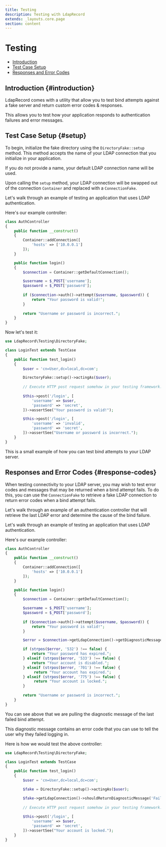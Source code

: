 ```yaml
---
title: Testing
description: Testing with LdapRecord
extends: _layouts.core.page
section: content
---
```


# Testing

- [Introduction](#introduction)
- [Test Case Setup](#setup)
- [Responses and Error Codes](#response-codes)

## Introduction {#introduction}

LdapRecord comes with a utility that allow you to test bind attempts
against a fake server and return custom error codes & responses.

This allows you to test how your application responds to authentication failures and error messages.

## Test Case Setup {#setup}

To begin, initialize the fake directory using the `DirectoryFake::setup` method. This method
accepts the name of your LDAP connection that you initialize in your application.

If you do not provide a name, your default LDAP connection name will be used.

Upon calling the `setup` method, your LDAP connection will be swapped out of the
connection `Container` and replaced with a `ConnectionFake`.

Let's walk through an example of testing an application that uses LDAP authentication.

Here's our example controller:

```php
class AuthController
{
    public function __construct()
    {
        Container::addConnection([
            'hosts' => ['10.0.0.1']
        ]);
    }

    public function login()
    {
        $connection = Container::getDefaultConnection();

        $username = $_POST['username'];
        $password = $_POST['password'];
        
        if ($connection->auth()->attempt($username, $password)) {
            return "Your password is valid!";   
        }
        
        return "Username or password is incorrect.";
    }
}
```

Now let's test it:

```php
use LdapRecord\Testing\DirectoryFake;

class LoginTest extends TestCase
{
    public function test_login()
    {
        $user = 'cn=User,dc=local,dc=com';

        DirectoryFake::setup()->actingAs($user);
    
        // Execute HTTP post request somehow in your testing framework...
        
        $this->post('/login', [
            'username' => $user,
            'password' => 'secret',
        ])->assertSee("Your password is valid!");

        $this->post('/login', [
            'username' => 'invalid',
            'password' => 'secret',
        ])->assertSee("Username or password is incorrect.");
    }
}
```

This is a small example of how you can test bind attempts to your LDAP server.

## Responses and Error Codes {#response-codes}

When testing connectivity to your LDAP server, you may wish to test error codes and
messages that may be returned when a bind attempt fails. To do this, you can
use the `ConnectionFake` to retrieve a fake LDAP connection to return
error codes when a bind attempt fails.

Let's walk through an example of an authentication controller that will
retrieve the last LDAP error and determine the cause of the bind
failure.

Let's walk through an example of testing an application that uses LDAP authentication.

Here's our example controller:

```php
class AuthController
{
    public function __construct()
    {
        Container::addConnection([
            'hosts' => ['10.0.0.1']
        ]);
    }

    public function login()
    {
        $connection = Container::getDefaultConnection();

        $username = $_POST['username'];
        $password = $_POST['password'];
        
        if ($connection->auth()->attempt($username, $password)) {
            return "Your password is valid!";   
        }

        $error = $connection->getLdapConnection()->getDiagnosticMessage();

        if (strpos($error, '532') !== false) {
            return "Your password has expired.";
        } elseif (strpos($error, '533') !== false) {
            return "Your account is disabled.";
        } elseif (strpos($error, '701') !== false) {
             return "Your account has expired.";
        } elseif (strpos($error, '775') !== false) {
             return "Your account is locked.";
        }
        
        return "Username or password is incorrect.";
    }
}
```

You can see above that we are pulling the diagnostic message of the last failed bind attempt.

This diagnostic message contains an error code that you can use to tell the user why they failed logging in.

Here is how we would test the above controller:

```php
use LdapRecord\Testing\DirectoryFake;

class LoginTest extends TestCase
{
    public function test_login()
    {
        $user = 'cn=User,dc=local,dc=com';

        $fake = DirectoryFake::setup()->actingAs($user);

        $fake->getLdapConnection()->shouldReturnDiagnosticMessage('Failed: 775');
        
        // Execute HTTP post request somehow in your testing framework...
        
        $this->post('/login', [
            'username' => $user,
            'password' => 'secret',
        ])->assertSee("Your account is locked.");
    }
}
```
